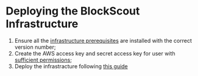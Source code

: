 # Deploying the BlockScout Infrastructure

1. Ensure all the [infrastructure prerequisites](https://github.com/poanetwork/blockscout-terraform#prerequisites) are installed with the correct version number;
2. Create the AWS access key and secret access key for user with [sufficient permissions](https://github.com/poanetwork/blockscout-terraform#aws-permissions);
3. Deploy the infrastracture following [this guide](https://github.com/poanetwork/blockscout-terraform#deploying-the-infrastructure)

